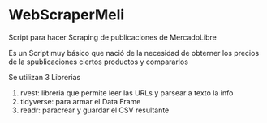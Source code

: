 # WebScraperMeli

Script para hacer Scraping de publicaciones de MercadoLibre

<p>Es un Script muy básico que nació de la necesidad de obterner los precios de la spublicaciones ciertos productos y compararlos</p>

<p>Se utilizan 3 Librerias</p>

<ol>
  <li>rvest: libreria que permite leer las URLs y parsear a texto la info</li>
  <li>tidyverse: para armar el Data Frame</li>
  <li>readr: paracrear y guardar el CSV resultante</li>
</ol>
 
